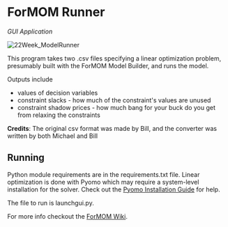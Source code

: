 # ForMOM Runner
*GUI Application*

![22Week_ModelRunner](https://user-images.githubusercontent.com/49537988/181365320-7868a2d1-0cb4-4ce9-b08d-bef3a5cf4b70.png)

This program takes two .csv files specifying a linear optimization problem,
presumably built with the ForMOM Model Builder, and runs the model.

Outputs include
 - values of decision variables
 - constraint slacks - how much of the constraint's values are unused
 - constraint shadow prices - how much bang for your buck do you get from relaxing the constraints

**Credits**: The original csv format was made by Bill, and the converter was written by both Michael and Bill


## Running

Python module requirements are in the requirements.txt file. Linear optimization is
done with Pyomo which may require a system-level installation for the solver.
Check out the [Pyomo Installation Guide](http://www.pyomo.org/installation) for
help.

The file to run is launchgui.py.

For more info checkout the [ForMOM Wiki](https://github.com/New-Jersey-Forest-Service/ForMOM/wiki).
